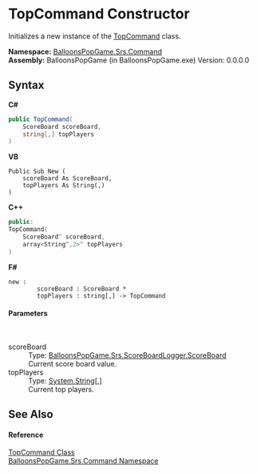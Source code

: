 # TopCommand Constructor 
 

Initializes a new instance of the <a href="T_BalloonsPopGame_Srs_Command_TopCommand">TopCommand</a> class.

**Namespace:**&nbsp;<a href="N_BalloonsPopGame_Srs_Command">BalloonsPopGame.Srs.Command</a><br />**Assembly:**&nbsp;BalloonsPopGame (in BalloonsPopGame.exe) Version: 0.0.0.0

## Syntax

**C#**<br />
``` C#
public TopCommand(
	ScoreBoard scoreBoard,
	string[,] topPlayers
)
```

**VB**<br />
``` VB
Public Sub New ( 
	scoreBoard As ScoreBoard,
	topPlayers As String(,)
)
```

**C++**<br />
``` C++
public:
TopCommand(
	ScoreBoard^ scoreBoard, 
	array<String^,2>^ topPlayers
)
```

**F#**<br />
``` F#
new : 
        scoreBoard : ScoreBoard * 
        topPlayers : string[,] -> TopCommand
```


#### Parameters
&nbsp;<dl><dt>scoreBoard</dt><dd>Type: <a href="T_BalloonsPopGame_Srs_ScoreBoardLogger_ScoreBoard">BalloonsPopGame.Srs.ScoreBoardLogger.ScoreBoard</a><br />Current score board value.</dd><dt>topPlayers</dt><dd>Type: <a href="http://msdn2.microsoft.com/en-us/library/s1wwdcbf" target="_blank">System.String</a>[,]<br />Current top players.</dd></dl>

## See Also


#### Reference
<a href="T_BalloonsPopGame_Srs_Command_TopCommand">TopCommand Class</a><br /><a href="N_BalloonsPopGame_Srs_Command">BalloonsPopGame.Srs.Command Namespace</a><br />
